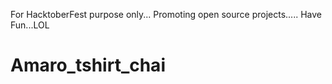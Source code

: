 For HacktoberFest purpose only...
Promoting open source projects.....
Have Fun...LOL
# Amaro_tshirt_chai

